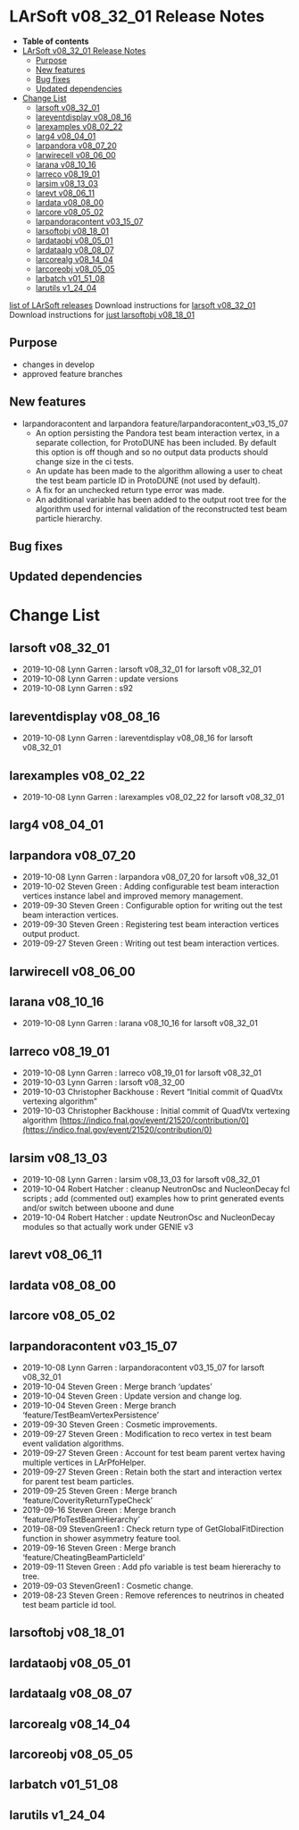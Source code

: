 LArSoft v08_32_01 Release Notes
======================================================================

-   **Table of contents**
-   [LArSoft v08_32_01 Release Notes](#LArSoft-v08_32_01-Release-Notes)
    -   [Purpose](#Purpose)
    -   [New features](#New-features)
    -   [Bug fixes](#Bug-fixes)
    -   [Updated dependencies](#Updated-dependencies)
-   [Change List](#Change-List)
    -   [larsoft v08_32_01](#larsoft-v08_32_01)
    -   [lareventdisplay v08_08_16](#lareventdisplay-v08_08_16)
    -   [larexamples v08_02_22](#larexamples-v08_02_22)
    -   [larg4 v08_04_01](#larg4-v08_04_01)
    -   [larpandora v08_07_20](#larpandora-v08_07_20)
    -   [larwirecell v08_06_00](#larwirecell-v08_06_00)
    -   [larana v08_10_16](#larana-v08_10_16)
    -   [larreco v08_19_01](#larreco-v08_19_01)
    -   [larsim v08_13_03](#larsim-v08_13_03)
    -   [larevt v08_06_11](#larevt-v08_06_11)
    -   [lardata v08_08_00](#lardata-v08_08_00)
    -   [larcore v08_05_02](#larcore-v08_05_02)
    -   [larpandoracontent v03_15_07](#larpandoracontent-v03_15_07)
    -   [larsoftobj v08_18_01](#larsoftobj-v08_18_01)
    -   [lardataobj v08_05_01](#lardataobj-v08_05_01)
    -   [lardataalg v08_08_07](#lardataalg-v08_08_07)
    -   [larcorealg v08_14_04](#larcorealg-v08_14_04)
    -   [larcoreobj v08_05_05](#larcoreobj-v08_05_05)
    -   [larbatch v01_51_08](#larbatch-v01_51_08)
    -   [larutils v1_24_04](#larutils-v1_24_04)

[list of LArSoft releases](LArSoft_release_list)
Download instructions for [larsoft v08_32_01](http://scisoft.fnal.gov/scisoft/bundles/larsoft/v08_32_01/larsoft-v08_32_01.html)
Download instructions for [just larsoftobj v08_18_01](http://scisoft.fnal.gov/scisoft/bundles/larsoftobj/v08_18_01/larsoftobj-v08_18_01.html)

Purpose
--------------------

-   changes in develop
-   approved feature branches

New features
------------------------------

-   larpandoracontent and larpandora feature/larpandoracontent_v03_15_07
    -   An option persisting the Pandora test beam interaction vertex, in a separate collection, for ProtoDUNE has been included. By default this option is off though and so no output data products should change size in the ci tests.
    -   An update has been made to the algorithm allowing a user to cheat the test beam particle ID in ProtoDUNE (not used by default).
    -   A fix for an unchecked return type error was made.
    -   An additional variable has been added to the output root tree for the algorithm used for internal validation of the reconstructed test beam particle hierarchy.

Bug fixes
------------------------

Updated dependencies
----------------------------------------------

Change List
============================

larsoft v08_32_01
------------------------------------------

-   2019-10-08 Lynn Garren : larsoft v08_32_01 for larsoft v08_32_01
-   2019-10-08 Lynn Garren : update versions
-   2019-10-08 Lynn Garren : s92

lareventdisplay v08_08_16
----------------------------------------------------------

-   2019-10-08 Lynn Garren : lareventdisplay v08_08_16 for larsoft v08_32_01

larexamples v08_02_22
--------------------------------------------------

-   2019-10-08 Lynn Garren : larexamples v08_02_22 for larsoft v08_32_01

larg4 v08_04_01
--------------------------------------

larpandora v08_07_20
------------------------------------------------

-   2019-10-08 Lynn Garren : larpandora v08_07_20 for larsoft v08_32_01
-   2019-10-02 Steven Green : Adding configurable test beam interaction vertices instance label and improved memory management.
-   2019-09-30 Steven Green : Configurable option for writing out the test beam interaction vertices.
-   2019-09-30 Steven Green : Registering test beam interaction vertices output product.
-   2019-09-27 Steven Green : Writing out test beam interaction vertices.

larwirecell v08_06_00
--------------------------------------------------

larana v08_10_16
----------------------------------------

-   2019-10-08 Lynn Garren : larana v08_10_16 for larsoft v08_32_01

larreco v08_19_01
------------------------------------------

-   2019-10-08 Lynn Garren : larreco v08_19_01 for larsoft v08_32_01
-   2019-10-03 Lynn Garren : larsoft v08_32_00
-   2019-10-03 Christopher Backhouse : Revert “Initial commit of QuadVtx vertexing algorithm”
-   2019-10-03 Christopher Backhouse : Initial commit of QuadVtx vertexing algorithm [https://indico.fnal.gov/event/21520/contribution/0](https://indico.fnal.gov/event/21520/contribution/0)

larsim v08_13_03
----------------------------------------

-   2019-10-08 Lynn Garren : larsim v08_13_03 for larsoft v08_32_01
-   2019-10-04 Robert Hatcher : cleanup NeutronOsc and NucleonDecay fcl scripts ; add (commented out) examples how to print generated events and/or switch between uboone and dune
-   2019-10-04 Robert Hatcher : update NeutronOsc and NucleonDecay modules so that actually work under GENIE v3

larevt v08_06_11
----------------------------------------

lardata v08_08_00
------------------------------------------

larcore v08_05_02
------------------------------------------

larpandoracontent v03_15_07
--------------------------------------------------------------

-   2019-10-08 Lynn Garren : larpandoracontent v03_15_07 for larsoft v08_32_01
-   2019-10-04 Steven Green : Merge branch ‘updates’
-   2019-10-04 Steven Green : Update version and change log.
-   2019-10-04 Steven Green : Merge branch ‘feature/TestBeamVertexPersistence’
-   2019-09-30 Steven Green : Cosmetic improvements.
-   2019-09-27 Steven Green : Modification to reco vertex in test beam event validation algorithms.
-   2019-09-27 Steven Green : Account for test beam parent vertex having multiple vertices in LArPfoHelper.
-   2019-09-27 Steven Green : Retain both the start and interaction vertex for parent test beam particles.
-   2019-09-25 Steven Green : Merge branch ‘feature/CoverityReturnTypeCheck’
-   2019-09-16 Steven Green : Merge branch ‘feature/PfoTestBeamHierarchy’
-   2019-08-09 StevenGreen1 : Check return type of GetGlobalFitDirection function in shower asymmetry feature tool.
-   2019-09-16 Steven Green : Merge branch ‘feature/CheatingBeamParticleId’
-   2019-09-11 Steven Green : Add pfo variable is test beam hiererachy to tree.
-   2019-09-03 StevenGreen1 : Cosmetic change.
-   2019-08-23 Steven Green : Remove references to neutrinos in cheated test beam particle id tool.

larsoftobj v08_18_01
------------------------------------------------

lardataobj v08_05_01
------------------------------------------------

lardataalg v08_08_07
------------------------------------------------

larcorealg v08_14_04
------------------------------------------------

larcoreobj v08_05_05
------------------------------------------------

larbatch v01_51_08
--------------------------------------------

larutils v1_24_04
------------------------------------------
